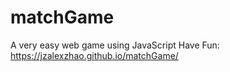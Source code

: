 # matchGame
A very easy web game using JavaScript
Have Fun: https://jzalexzhao.github.io/matchGame/
